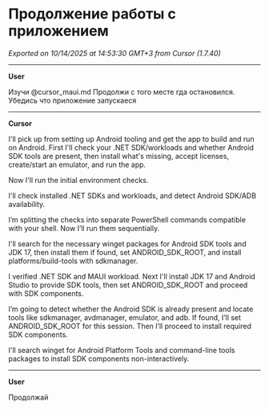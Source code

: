 # Продолжение работы с приложением
_Exported on 10/14/2025 at 14:53:30 GMT+3 from Cursor (1.7.40)_

---

**User**

Изучи @cursor_maui.md 
Продолжи с того месте гда остановился.
Убедись что приложение запускаеся


---

**Cursor**

I'll pick up from setting up Android tooling and get the app to build and run on Android. First I'll check your .NET SDK/workloads and whether Android SDK tools are present, then install what's missing, accept licenses, create/start an emulator, and run the app.

Now I'll run the initial environment checks.

I'll check installed .NET SDKs and workloads, and detect Android SDK/ADB availability.

I’m splitting the checks into separate PowerShell commands compatible with your shell. Now I’ll run them sequentially.


I'll search for the necessary winget packages for Android SDK tools and JDK 17, then install them if found, set ANDROID_SDK_ROOT, and install platforms/build-tools with sdkmanager.

I verified .NET SDK and MAUI workload. Next I'll install JDK 17 and Android Studio to provide SDK tools, then set ANDROID_SDK_ROOT and proceed with SDK components.

I’m going to detect whether the Android SDK is already present and locate tools like sdkmanager, avdmanager, emulator, and adb. If found, I’ll set ANDROID_SDK_ROOT for this session. Then I’ll proceed to install required SDK components.

I'll search winget for Android Platform Tools and command-line tools packages to install SDK components non-interactively.

---

**User**

Продолжай

